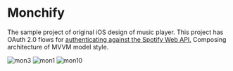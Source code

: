 # Monchify
The sample project of original iOS design of music player. 
This project has OAuth 2.0 flows for [authenticating against the Spotify Web API.](https://developer.spotify.com/documentation/general/guides/authorization/)
Composing architecture of MVVM model style.

![mon3](https://user-images.githubusercontent.com/58180720/160178684-195a3bec-9fdf-4ecc-99c5-44b9a3f16b73.jpg)
![mon1](https://user-images.githubusercontent.com/58180720/160179051-4637f8a1-1009-4a9a-885a-64f8fad812af.jpg)
![mon10](https://user-images.githubusercontent.com/58180720/160179282-32e1b483-059f-4d6a-9148-9c4f45e5d626.jpg)
